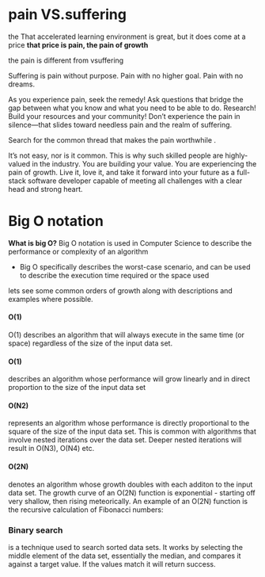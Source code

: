 # pain VS.suffering 

the That accelerated learning environment is great, but it does come at a price **that price is pain, the pain of growth**

the pain is different from vsuffering 

Suffering is pain without purpose. Pain with no higher goal. Pain with no dreams.



As you experience pain, seek the remedy! Ask questions that bridge the gap between what you know and what you need to be able to do. Research! Build your resources and your community! Don’t experience the pain in silence—that slides toward needless pain and the realm of suffering.

Search for  the common thread that makes the pain worthwhile .

It’s not easy, nor is it common. This is why such skilled people are highly-valued in the industry. You are building your value. You are experiencing the pain of growth. Live it, love it, and take it forward into your future as a full-stack software developer capable of meeting all challenges with a clear head and strong heart.



# Big O notation

**What is big O?**
Big O notation is used in Computer Science to describe the performance or complexity of an algorithm


* Big O specifically describes the worst-case scenario, and can be used to describe the execution time required or the space used

lets see  some common orders of growth along with descriptions and examples where possible.

#### O(1)

O(1) describes an algorithm that will always execute in the same time (or space) regardless of the size of the input data set.

#### O(1)
 describes an algorithm whose performance will grow linearly and in direct proportion to the size of the input data set

 #### O(N2)


represents an algorithm whose performance is directly proportional to the square of the size of the input data set. This is common with algorithms that involve nested iterations over the data set. Deeper nested iterations will result in O(N3), O(N4) etc.

#### O(2N)
 
 denotes an algorithm whose growth doubles with each additon to the input data set. The growth curve of an O(2N) function is exponential - starting off very shallow, then rising meteorically. An example of an O(2N) function is the recursive calculation of Fibonacci numbers:


 ### Binary search

 is a technique used to search sorted data sets. It works by selecting the middle element of the data set, essentially the median, and compares it against a target value. If the values match it will return success.